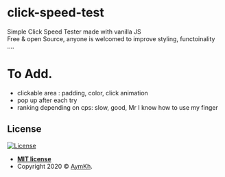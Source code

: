 # click-speed-test

Simple Click Speed Tester made with vanilla JS  
Free & open Source, anyone is welcomed to improve styling, functoinality ....

# To Add. 
<ul>
<li>clickable area : padding, color, click animation</li>
<li>pop up after each try</li>
<li>ranking depending on cps: slow, good, Mr I know how to use my finger</li>
</ul>  

## License

[![License](http://img.shields.io/:license-mit-blue.svg?style=flat-square)](http://badges.mit-license.org)

- **[MIT license](LICENSE)**
- Copyright 2020 © <a href="https://aymkh.tn/" target="_blank">AymKh</a>.
